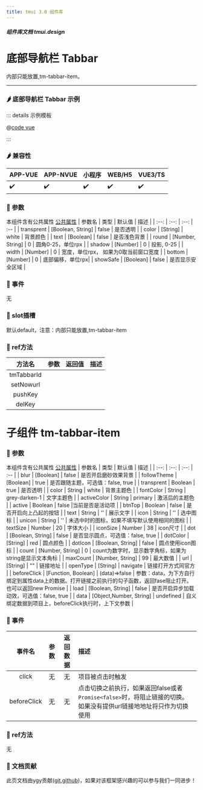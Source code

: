 ```yaml
---
title: tmui 3.0 组件库
---
```


<dirtoc></dirtoc>

##### 组件库文档 tmui.design

# 底部导航栏 Tabbar

内部只能放置,tm-tabbar-item。

---

### :hot_pepper: 底部导航栏 Tabbar 示例

<webview url="https://tmui.design/h5/#/pages/daohang/tabbar"></webview>

::: details 示例模板

@[code vue](pages/daohang/tabbar.nvue)

:::

### :hot_pepper: 兼容性

| APP-VUE | APP-NVUE | 小程序 | WEB/H5 | VUE3/TS |
| --- | --- | --- | --- | --- |
| :heavy_check_mark: | :heavy_check_mark: | :heavy_check_mark: | :heavy_check_mark: | :heavy_check_mark: |

### :seedling: 参数

本组件含有公共属性 [公共属性](/doc/spec/组件公共样式.md)
| 参数名 | 类型 | 默认值 | 描述 |
| :--: | :--: | :--: | :-- |
| transprent | [Boolean, String] | false | 是否透明 |
| color | [String] | white | 背景颜色 |
| text | [Boolean] | false | 是否浅色背景 |
| round | [Number, String] | 0 | 圆角0-25，单位rpx |
| shadow | [Number] | 0 | 投影, 0-25 |
| width | [Number] | 0 | 宽度，单位rpx， 如果为0取当前窗口宽度 |
| bottom | [Number] | 0 | 底部偏移，单位rpx|
| showSafe | [Boolean] | false | 是否显示安全区域 |

### :rose: 事件

无

### :corn: slot插槽

默认default，注意：内部只能放置,tm-tabbar-item

### :green_salad: ref方法
| 方法名 | 参数 | 返回值 | 描述 |
| :--: | :--: | :--: | :-- |
| tmTabbarId |  |  |  |
| setNowurl |  |  |  |
| pushKey |  |  |  |
| delKey |  |  |  |

# 子组件 tm-tabbar-item

### :seedling: 参数

本组件含有公共属性 [公共属性](/doc/spec/组件公共样式.md)
| 参数名 | 类型 | 默认值 | 描述 |
| :--: | :--: | :--: | :-- |
| blur | [Boolean] | false | 是否开启磨砂效果背景 |
| followTheme | [Boolean] | true | 是否跟随主题，可选值：false, true |
| transprent | Boolean | true | 是否透明 |
| color | String | white | 背景主题色 |
| fontColor | String | grey-darken-1 | 文字主题色 |
| activeColor | String | primary | 激活后的主题色 |
| active | Boolean | false |当前是否是活动项  |
| btnTop | Boolean | false | 是否开启向上凸起的按钮 |
| text | String | '' | 展示文字 |
| icon | String | '' | 选中图标 |
| unicon | String | '' | 未选中时的图标，如果不填写默认使用相同的图标 |
| textSize | Number | 20 | 字体大小 |
| iconSize | Number | 38 | icon尺寸 |
| dot | [Boolean, String] | false | 是否显示圆点，可选值：false, true |
| dotColor | [String] | red | 圆点颜色 |
| dotIcon | [Boolean, String] | false | 圆点使用icon图标 |
| count | [Number, String] | 0 | count为数字时，显示数字角标，如果为string是显示文本角标 |
| maxCount | [Number, String] | 99 | 最大数值 |
| url | [String] | "" | 链接地址 |
| openType | [String] | navigate | 链接打开方式同官方 |
| beforeClick | [Function, Boolean] | (data)=>false | 参数：data，为下方自行绑定到属性data上的数据。打开链接之前执行的勾子函数，返回fase阻止打开。也可以返回new Promise |
| load | [Boolean, String] | false | 是否开启异步加载动效，可选值：false, true |
| data<Badge type="danger" text="v3.0.63+" vertical="middle" /> | [Object,Number, String] | undefined | 自义绑定数据到项目上，beforeClick执行时，上下文参数 |

### :rose: 事件

| 事件名 | 参数 | 返回数据 | 描述 |
| :--: | :--: | :--: | :-- |
| click | 无 | 无 |  项目被点击时触发 |
| beforeClick |  无| 无 |  点击切换之前执行，如果返回false或者`Promise<false>`时，将阻止链接的切换。如果没有提供url链接地地址将只作为切换使用|

### :green_salad: ref方法
无

### :couplekiss: 文档贡献

此页文档由ygy贡献([git](https://gitee.com/ygy-promise),[github](https://github.com/ygy-97))，如果对该框架感兴趣的可以参与我们一同进步！
